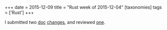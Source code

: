 +++
date = 2015-12-09
title = "Rust week of 2015-12-04"
[taxonomies]
tags = ['Rust']
+++

I submitted two [doc] [changes], and reviewed [one].

  [doc]: https://github.com/rust-lang/rust/pull/30272
  [changes]: https://github.com/rust-lang/rust/pull/30274
  [one]: https://github.com/rust-lang/rust/pull/30273
